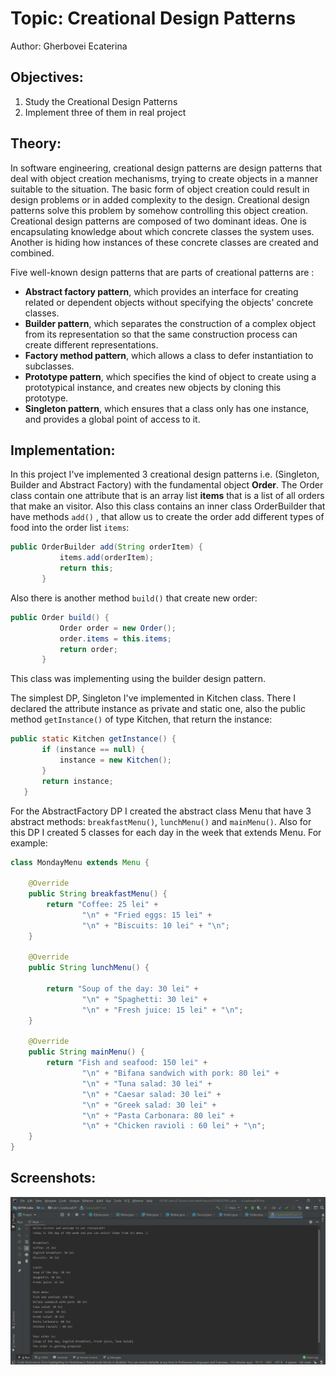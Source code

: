# Topic: Creational Design Patterns
Author: Gherbovei Ecaterina

## Objectives:
1. Study the Creational Design Patterns
2. Implement three of them in real project

## Theory:
In software engineering, creational design patterns are design patterns that deal with object creation mechanisms, 
trying to create objects in a manner suitable to the situation. The basic form of object creation could result in design
problems or in added complexity to the design. Creational design patterns solve this problem by somehow controlling this
object creation.
Creational design patterns are composed of two dominant ideas. One is encapsulating knowledge about which concrete 
classes the system uses. Another is hiding how instances of these concrete classes are created and combined.

Five well-known design patterns that are parts of creational patterns are :

 - **Abstract factory pattern**, which provides an interface for creating related or dependent objects without specifying 
 the objects' concrete classes.
 - **Builder pattern**, which separates the construction of a complex object from its representation so that the same 
 construction process can create different representations.
 - **Factory method pattern**, which allows a class to defer instantiation to subclasses.
 - **Prototype pattern**, which specifies the kind of object to create using a prototypical instance, and creates new 
 objects by cloning this prototype.
 - **Singleton pattern**, which ensures that a class only has one instance, and provides a global point of access to it.
 
## Implementation:
In this project I've implemented 3 creational design patterns i.e. (Singleton, Builder and Abstract Factory)
with the fundamental object **Order**. The Order class contain one attribute that is an array list **items** that is a
list of all orders that make an visitor. Also this class contains an inner class OrderBuilder that have methods `add()` 
, that allow us to create the order add different types of food into the order list `items`:
 ```Java
public OrderBuilder add(String orderItem) {
            items.add(orderItem);
            return this;
        }
```
 Also there is another method 
`build()` that create new order:
 ```Java
public Order build() {
            Order order = new Order();
            order.items = this.items;
            return order;
        }
```
 This class was implementing using the builder design pattern.
 
 The simplest DP, Singleton I've implemented in Kitchen class. There I declared the attribute instance as private and 
 static one, also the public method `getInstance()` of type Kitchen, that return the instance:
 ```Java
public static Kitchen getInstance() {
        if (instance == null) {
            instance = new Kitchen();
        }
        return instance;
    }
```

For the AbstractFactory DP I created the abstract class Menu that have 3 abstract methods: `breakfastMenu()`, 
`lunchMenu()` and `mainMenu()`. Also for this DP I created 5 classes for each day in the week that extends Menu.
For example:
```Java
class MondayMenu extends Menu {

    @Override
    public String breakfastMenu() {
        return "Coffee: 25 lei" +
                "\n" + "Fried eggs: 15 lei" +
                "\n" + "Biscuits: 10 lei" + "\n";
    }

    @Override
    public String lunchMenu() {

        return "Soup of the day: 30 lei" +
                "\n" + "Spaghetti: 30 lei" +
                "\n" + "Fresh juice: 15 lei" + "\n";
    }

    @Override
    public String mainMenu() {
        return "Fish and seafood: 150 lei" +
                "\n" + "Bifana sandwich with pork: 80 lei" +
                "\n" + "Tuna salad: 30 lei" +
                "\n" + "Caesar salad: 30 lei" +
                "\n" + "Greek salad: 30 lei" +
                "\n" + "Pasta Carbonara: 80 lei" +
                "\n" + "Chicken ravioli : 60 lei" + "\n";
    }
}
```
## Screenshots:
![](Images/Capture_Lab1.png)

